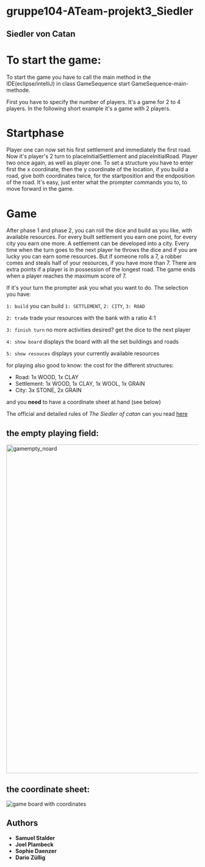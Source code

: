 # gruppe104-ATeam-projekt3_Siedler
## Siedler von Catan

# To start the game:
To start the game you have to call the main method in the IDE(eclipse/intelliJ) in class GameSequence
start GameSequence-main-methode.

First you have to specify the number of players. It's a game for 2 to 4 players. In the following short example it's a game with 2 players.
# Startphase
Player one can now set his first settlement and immediately the first road. Now it's player's 2 turn to placeInitialSettlement and placeInitialRoad. Player two once again, as well as player one.
To set a structure you have to enter first the x coordinate, then the y coordinate of the location, if you build a road, give both coordinates twice, for the startposition and the endposition of the road. 
It's easy, just enter what the prompter commands you to, to move forward in the  game.
# Game
After phase 1 and phase 2, you can roll the dice and build as you like, with available resources. For every built settlement you earn one point, for every city you earn one more. A settlement can be developed into a city. Every time when the turn goes to the next player he throws the dice and if you are lucky you can earn some resources. But if someone rolls a 7, a robber comes and steals half of your resources, if you have more than 7.
There are extra points if a player is in possession of the longest road.
The game ends when a player reaches the maximum score of 7.

If it's your turn the prompter ask you what you want to do. The selection you have:

```1: build```           you can build ```1: SETTLEMENT```, ```2: CITY```, ```3: ROAD```

```2: trade```           trade your resources with the bank with a ratio 4:1

```3: finish turn```    no more activities desired? get the dice to the next player

```4: show board```     displays the board with all the set buildings and roads

```5: show resouces```  displays your currently available resources

for playing also good to know: the cost for the different structures:
- Road: 1x WOOD, 1x CLAY 
- Settlement: 1x WOOD, 1x CLAY, 1x WOOL, 1x GRAIN
- City: 3x STONE, 2x GRAIN
 
and you __need__ to have a coordinate sheet at hand (see below)                                         
                                        


The official and detailed rules of *The Siedler of catan* can you read [here](https://www.google.com/url?sa=t&rct=j&q=&esrc=s&source=web&cd=12&ved=2ahUKEwiM6Nq8tqDmAhUG3qQKHaIgDFsQFjALegQIAxAC&url=https%3A%2F%2Fwww.catan.de%2Ffiles%2Fdownloads%2F4002051693602_catan_-_das_spiel_0.pdf&usg=AOvVaw2MNR7CWP5HNokU1vrm-k27)
## the empty playing field:
<img width="860" alt="gamempty_noard" src="https://user-images.githubusercontent.com/32389364/135816384-924a1081-29ca-42ee-8577-f2892ac12ad5.png">

## the coordinate sheet:
![game board with coordinates](https://user-images.githubusercontent.com/32389364/135816428-b780450b-4d7e-46a9-9f54-0d883d11557d.png)

## Authors

* **Samuel Stalder**
* **Joel Plambeck**
* **Sophie Daenzer**
* **Dario Züllig**

